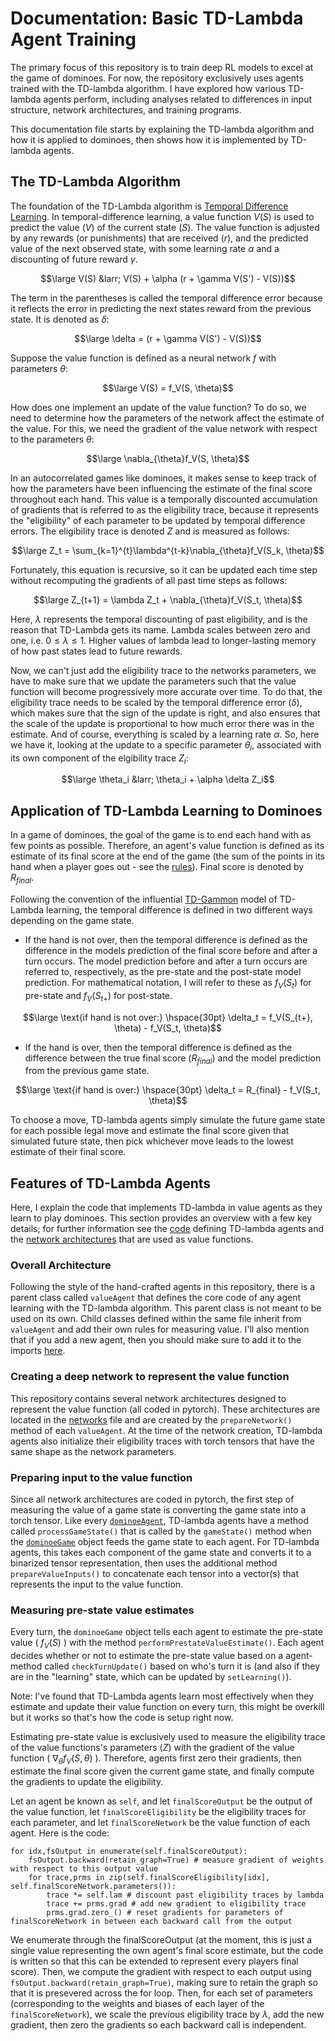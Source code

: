 # Documentation: Basic TD-Lambda Agent Training

The primary focus of this repository is to train deep RL models to excel at 
the game of dominoes. For now, the repository exclusively uses agents trained
with the TD-lambda algorithm. I have explored how various TD-lambda agents 
perform, including analyses related to differences in input structure, 
network architectures, and training programs. 

This documentation file starts by explaining the TD-lambda algorithm and how 
it is applied to dominoes, then shows how it is implemented by TD-lambda 
agents.

## The TD-Lambda Algorithm
The foundation of the TD-Lambda algorithm is 
[Temporal Difference Learning](https://en.wikipedia.org/wiki/Temporal_difference_learning).
In temporal-difference learning, a value function $V(S)$ is used to predict 
the value ($V$) of the current state ($S$). The value function is adjusted by
any rewards (or punishments) that are received ($r$), and the predicted
value of the next observed state, with some learning rate $\alpha$ and a 
discounting of future reward $\gamma$. 

$$\large V(S) &larr; V(S) + \alpha (r + \gamma V(S') - V(S))$$

The term in the parentheses is called the temporal difference error because it
reflects the error in predicting the next states reward from the previous 
state. It is denoted as $\delta$:

$$\large \delta = (r + \gamma V(S') - V(S))$$ 

Suppose the value function is defined as a neural network $f$ with parameters 
$\theta$: 

$$\large V(S) = f_V(S, \theta)$$ 

How does one implement an update of the value function? To do so, we need to
determine how the parameters of the network affect the estimate of the value.
For this, we need the gradient of the value network with respect to the 
parameters $\theta$:

$$\large \nabla_{\theta}f_V(S, \theta)$$

In an autocorrelated games like dominoes, it makes sense to keep track of how
the parameters have been influencing the estimate of the final score 
throughout each hand. This value is a temporally discounted accumulation of
gradients that is referred to as the eligibility trace, because it represents
the "eligibility" of each parameter to be updated by temporal difference 
errors. The eligibility trace is denoted $Z$ and is measured as follows:

$$\large Z_t = \sum_{k=1}^{t}\lambda^{t-k}\nabla_{\theta}f_V(S_k, \theta)$$

Fortunately, this equation is recursive, so it can be updated each time step 
without recomputing the gradients of all past time steps as follows:

$$\large Z_{t+1} = \lambda Z_t + \nabla_{\theta}f_V(S_t, \theta)$$

Here, $\lambda$ represents the temporal discounting of past eligibility, and
is the reason that TD-Lambda gets its name. Lambda scales between zero and
one, i.e. $0\le\lambda\le1$. Higher values of lambda lead to longer-lasting
memory of how past states lead to future rewards. 

Now, we can't just add the eligibility trace to the networks parameters, we 
have to make sure that we update the parameters such that the value function 
will become progressively more accurate over time. To do that, the eligibility
trace needs to be scaled by the temporal difference error ($\delta$), which 
makes sure that the sign of the update is right, and also ensures that the 
scale of the update is proportional to how much error there was in the 
estimate. And of course, everything is scaled by a learning rate $\alpha$. So,
here we have it, looking at the update to a specific parameter $\theta_i$, 
associated with its own component of the elgibility trace $Z_i$:

$$\large \theta_i &larr; \theta_i + \alpha \delta Z_i$$

## Application of TD-Lambda Learning to Dominoes
In a game of dominoes, the goal of the game is to end each hand with as few
points as possible. Therefore, an agent's value function is defined as its
estimate of its final score at the end of the game (the sum of the points in
its hand when a player goes out - see the [rules](dominoeRules.md)). Final 
score is denoted by $R_{final}$. 

Following the convention of the influential 
[TD-Gammon](https://en.wikipedia.org/wiki/TD-Gammon) model of TD-Lambda 
learning, the temporal difference is defined in two different ways depending 
on the game state. 
- If the hand is not over, then the temporal difference is 
  defined as the difference in the models prediction of the final score before
  and after a turn occurs. The model prediction before and after a turn occurs 
  are referred to, respectively, as the pre-state and the post-state model 
  prediction. For mathematical notation, I will refer to these as $f_V(S_t)$
  for pre-state and $f_V(S_{t+})$ for post-state.

$$\large \text{if hand is not over:} \hspace{30pt}
\delta_t = f_V(S_{t+}, \theta) - f_V(S_t, \theta)$$

- If the hand is over, then the temporal difference is defined as the
  difference between the true final score ($R_{final}$) and the model
  prediction from the previous game state.
  
$$\large \text{if hand is over:} \hspace{30pt}
\delta_t = R_{final} - f_V(S_t, \theta)$$

To choose a move, TD-lambda agents simply simulate the future game state for
each possible legal move and estimate the final score given that simulated 
future state, then pick whichever move leads to the lowest estimate of their
final score. 

## Features of TD-Lambda Agents
Here, I explain the code that implements TD-lambda in value agents as they 
learn to play dominoes. This section provides an overview with a few key 
details; for further information see the 
[code](../dominoes/agents/tdAgents.py) defining TD-lambda agents and the 
[network architectures](../dominoes/networks.py) that are used as value 
functions.

### Overall Architecture
Following the style of the hand-crafted agents in this repository, there is a
parent class called `valueAgent` that defines the core code of any agent 
learning with the TD-lambda algorithm. This parent class is not meant to be 
used on its own. Child classes defined within the same file inherit from 
`valueAgent` and add their own rules for measuring value. I'll also mention 
that if you add a new agent, then you should make sure to add it to the 
imports [here](../dominoes/agents/__init__.py). 

### Creating a deep network to represent the value function
This repository contains several network architectures designed to represent 
the value function (all coded in pytorch). These architectures are located in
the [networks](../dominoes/networks.py) file and are created by the 
`prepareNetwork()` method of each `valueAgent`. At the time of the network 
creation, TD-lambda agents also initialize their eligibility traces with torch
tensors that have the same shape as the network parameters. 

### Preparing input to the value function
Since all network architectures are coded in pytorch, the first step of 
measuring the value of a game state is converting the game state into a torch
tensor. Like every [`dominoeAgent`](../dominoes/agents/dominoeAgent.py), 
TD-lambda agents have a method called `processGameState()` that is called by 
the `gameState()` method when the [`dominoeGame`](../dominoes/gameplay.py) 
object feeds the game state to each agent. For TD-lambda agents, this takes 
each component of the game state and converts it to a binarized tensor 
representation, then uses the additional method `prepareValueInputs()` to 
concatenate each tensor into a vector(s) that represents the input to the 
value function. 

### Measuring pre-state value estimates
Every turn, the `dominoeGame` object tells each agent to estimate the 
pre-state value ( $f_V(S)$ ) with the method `performPrestateValueEstimate()`. 
Each agent decides whether or not to estimate the pre-state value based on a
agent-method called `checkTurnUpdate()` based on who's turn it is (and also if
they are in the "learning" state, which can be updated by `setLearning()`). 

Note: I've found that TD-Lambda agents learn most effectively when they 
estimate and update their value function on every turn, this might be overkill
but it works so that's how the code is setup right now. 

Estimating pre-state value is exclusively used to measure the eligibility 
trace of the value functions's parameters ($Z$) with the gradient of the value
function ( $\nabla_{\theta}f_V(S, \theta)$ ). Therefore, agents first zero their
gradients, then estimate the final score given the current game state, and 
finally compute the gradients to update the eligibility. 

Let an agent be known as `self`, and let `finalScoreOutput` be the output of 
the value function, let `finalScoreEligibility` be the eligibility traces for
each parameter, and let `finalScoreNetwork` be the value function of each 
agent. Here is the code:

```
for idx,fsOutput in enumerate(self.finalScoreOutput):
    fsOutput.backward(retain_graph=True) # measure gradient of weights with respect to this output value
    for trace,prms in zip(self.finalScoreEligibility[idx], self.finalScoreNetwork.parameters()):
        trace *= self.lam # discount past eligibility traces by lambda
        trace += prms.grad # add new gradient to eligibility trace
        prms.grad.zero_() # reset gradients for parameters of finalScoreNetwork in between each backward call from the output
```

We enumerate through the finalScoreOutput (at the moment, this is just a 
single value representing the own agent's final score estimate, but the code 
is written so that this can be extended to represent every players final 
score). Then, we compute the gradient with respect to each output using 
`fsOutput.backward(retain_graph=True)`, making sure to retain the graph so 
that it is presevered across the for loop. Then, for each set of parameters 
(corresponding to the weights and biases of each layer of the 
`finalScoreNetwork`), we scale the previous eligibility trace by $\lambda$, 
add the new gradient, then zero the gradients so each backward call is 
independent. 












